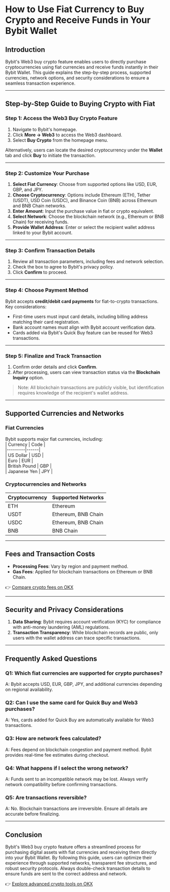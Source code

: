 # How to Use Fiat Currency to Buy Crypto and Receive Funds in Your Bybit Wallet

## Introduction  
Bybit's Web3 buy crypto feature enables users to directly purchase cryptocurrencies using fiat currencies and receive funds instantly in their Bybit Wallet. This guide explains the step-by-step process, supported currencies, network options, and security considerations to ensure a seamless transaction experience.

---

## Step-by-Step Guide to Buying Crypto with Fiat  

### Step 1: Access the Web3 Buy Crypto Feature  
1. Navigate to Bybit's homepage.  
2. Click **More → Web3** to access the Web3 dashboard.  
3. Select **Buy Crypto** from the homepage menu.  

Alternatively, users can locate the desired cryptocurrency under the **Wallet** tab and click **Buy** to initiate the transaction.

---

### Step 2: Customize Your Purchase  
1. **Select Fiat Currency**: Choose from supported options like USD, EUR, GBP, and JPY.  
2. **Choose Cryptocurrency**: Options include Ethereum (ETH), Tether (USDT), USD Coin (USDC), and Binance Coin (BNB) across Ethereum and BNB Chain networks.  
3. **Enter Amount**: Input the purchase value in fiat or crypto equivalent.  
4. **Select Network**: Choose the blockchain network (e.g., Ethereum or BNB Chain) for receiving funds.  
5. **Provide Wallet Address**: Enter or select the recipient wallet address linked to your Bybit account.  

---

### Step 3: Confirm Transaction Details  
1. Review all transaction parameters, including fees and network selection.  
2. Check the box to agree to Bybit's privacy policy.  
3. Click **Confirm** to proceed.  

---

### Step 4: Choose Payment Method  
Bybit accepts **credit/debit card payments** for fiat-to-crypto transactions. Key considerations:  
- First-time users must input card details, including billing address matching their card registration.  
- Bank account names must align with Bybit account verification data.  
- Cards added via Bybit's Quick Buy feature can be reused for Web3 transactions.  

---

### Step 5: Finalize and Track Transaction  
1. Confirm order details and click **Confirm**.  
2. After processing, users can view transaction status via the **Blockchain Inquiry** option.  

> Note: All blockchain transactions are publicly visible, but identification requires knowledge of the recipient's wallet address.

---

## Supported Currencies and Networks  

### Fiat Currencies  
Bybit supports major fiat currencies, including:  
| Currency | Code |  
|---------|------|  
| US Dollar | USD |  
| Euro | EUR |  
| British Pound | GBP |  
| Japanese Yen | JPY |  

### Cryptocurrencies and Networks  
| Cryptocurrency | Supported Networks |  
|----------------|--------------------|  
| ETH | Ethereum |  
| USDT | Ethereum, BNB Chain |  
| USDC | Ethereum, BNB Chain |  
| BNB | BNB Chain |  

---

## Fees and Transaction Costs  
- **Processing Fees**: Vary by region and payment method.  
- **Gas Fees**: Applied for blockchain transactions on Ethereum or BNB Chain.  

👉 [Compare crypto fees on OKX](https://bit.ly/okx-bonus)  

---

## Security and Privacy Considerations  
1. **Data Sharing**: Bybit requires account verification (KYC) for compliance with anti-money laundering (AML) regulations.  
2. **Transaction Transparency**: While blockchain records are public, only users with the wallet address can trace specific transactions.  

---

## Frequently Asked Questions  

### Q1: Which fiat currencies are supported for crypto purchases?  
A: Bybit accepts USD, EUR, GBP, JPY, and additional currencies depending on regional availability.  

### Q2: Can I use the same card for Quick Buy and Web3 purchases?  
A: Yes, cards added for Quick Buy are automatically available for Web3 transactions.  

### Q3: How are network fees calculated?  
A: Fees depend on blockchain congestion and payment method. Bybit provides real-time fee estimates during checkout.  

### Q4: What happens if I select the wrong network?  
A: Funds sent to an incompatible network may be lost. Always verify network compatibility before confirming transactions.  

### Q5: Are transactions reversible?  
A: No. Blockchain transactions are irreversible. Ensure all details are accurate before finalizing.  

---

## Conclusion  
Bybit's Web3 buy crypto feature offers a streamlined process for purchasing digital assets with fiat currencies and receiving them directly into your Bybit Wallet. By following this guide, users can optimize their experience through supported networks, transparent fee structures, and robust security protocols. Always double-check transaction details to ensure funds are sent to the correct address and network.  

👉 [Explore advanced crypto tools on OKX](https://bit.ly/okx-bonus)